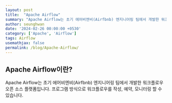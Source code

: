 ```yaml
---
layout: post
title:  "Apache Airflow"
summary: "Apache Airflow는 초기 에어비엔비(Airfbnb) 엔지니어링 팀에서 개발한 워크플로우 오픈 소스 플랫폼입니다. 프로그램 방식으로 워크플로우를 작성, 예약, 모니터링 할 수 있습니다."
author: seunghwan
date: '2024-02-26 00:00:00 +0530'
category: ['Apache', 'Airflow']
tags: Airflow
usemathjax: false
permalink: /blog/Apache-Airflow/
---
```

## Apache Airflow이란?

Apache Airflow는 초기 에어비엔비(Airfbnb) 엔지니어링 팀에서 개발한 워크플로우 오픈 소스 플랫폼입니다. 프로그램 방식으로 워크플로우를 작성, 예약, 모니터링 할 수 있습니다.
